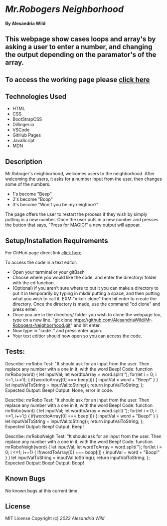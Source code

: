 # _Mr.Robogers Neighborhood_

#### By Alesandria Wild

## This webpage show cases loops and array's by asking a user to enter a number, and changing the output depending on the paramator's of the array.

## To access the working page please [click here](https://alesandriawild.github.io/Mr-Robogers-Neighborhood/)

## Technologies Used

* HTML
* CSS
* BootStrapCSS
* Dillinger.io
* VSCode
* GitHub Pages
* JavaScript
* MDN 

## Description

Mr.Roboger's neighborhood, welcomes users to the neighborhood. After welcoming the users, it asks for a number input from the user, then changes some of the numbers. 
* 1's become "Beep"
* 2's become "Boop"
* 3's become "Won't you be my neighbor?"

The page offers the user to restart the process if they wish by simply putting in a new number. Once the user puts in a new number and presses the button that says, "Press for MAGIC!" a new output will appear.

## Setup/Installation Requirements

For GitHub page direct link [click here](https://github.com/AlesandriaWild/Mr-Robogers-Neighborhood.git)

To access the code in a text editor:

* Open your terminal or your gitBash
* Choose where you would like the code, and enter the directory/ folder with the cd function.
* (Optional) if you aren't sure where to put it you can make a directory to put it in temporarily by typing in mkdir putting a space, and then putting what you wish to call it. EXM:"mkdir clone" then hit enter to create the directory. Once the directory is made, use the command "cd clone" and press enter.
* Once you are in the directory/ folder you wish to clone the webpage too, type on a new line. "git clone https://github.com/AlesandriaWild/Mr-Robogers-Neighborhood.git" and hit enter.
* Now type in "code ." and press enter again.
* Your text editior should now open so you can access the code.

## Tests: 

Describe: mrRobo
Test: "It should ask for an input from the user. Then replace any number with a one in it, with the word Beep!
Code:
function mrRobo(word) {
  let inputVal;
  let wordtoArray = word.split('');
    for(let i = 0; i <=1, i+=1); {
      if(wordtoArray[0] === beep[i]) {
        inputVal = word + "Beep!"
      }
    }
    let inputValToString = inputVal.toString();
    return inputValToString;
};
Expected Output: Beep!
Output: None, error in code.

Describe: mrRobo
Test: "It should ask for an input from the user. Then replace any number with a one in it, with the word Beep!
Code:
function mrRobo(word) {
  let inputVal;
  let wordtoArray = word.split('');
    for(let i = 0; i <=1, i+=1;) {
      if(wordtoArray[0] === beep[i]) {
        inputVal = word + "Beep!"
      }
    }
    let inputValToString = inputVal.toString();
    return inputValToString;
};
Expected Output: Beep!
Output: Beep!

Describe: mrRoboNeigh
Test: "It should ask for an input from the user. Then replace any number with a one in it, with the word Beep!
Code:
function mrRoboNeigh(word) {
  let inputVal;
  let wordToArray = word.split('');
    for(let i = 0; i <=1; i+=1) {
      if(wordToArray[0] === boop[i]) {
        inputVal = word + "Boop!"
      }
    }
    let inputValToString = inputVal.toString();
    return inputValToString;
};
Expected Output: Boop!
Output: Boop!

## Known Bugs

No known bugs at this current time.

## License
 MIT License
Copyright (c) _2022_ _Alesandria Wild_